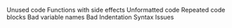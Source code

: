 Unused code
Functions with side effects
Unformatted code
Repeated code blocks
Bad variable names
Bad Indentation
Syntax Issues
